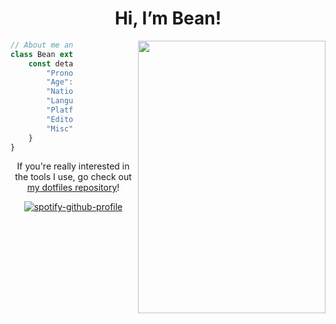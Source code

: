 <h1 align="center">Hi, I’m Bean!</h1>
<img height=436 width=300 align="right" src="https://cdn.discordapp.com/attachments/468094981567938560/1000501051901886585/umbrella.gif">
<!--- <ul>
  <li>✨ I'm an 18 year old non-binary British computer scienctist and mathematician</li>
  <li>🐧 Linux and open-source enthusiast</li>
  <li>🧑‍🎓 I plan to study Mathematics & Comptuer Science at university</li>
</ul> --->

<div style="width: 100px;">

```js
// About me and the things I use
class Bean extends Person {
    const details = {
        "Pronouns": "They" | "Them",
        "Age": 18,
        "Nationality": "British",
        "Languages": [ "Python", "JS", "Rust (learning!)" ],
        "Platform": new Linux(distro: "Void"),
        "Editor": "nvim",
        "Misc": [ "dwm", "fish shell", "git", ],
    }
}
```
  
</div>

<div align="center">

If you're really interested in the tools I use, go check out <a href="https://github.com/bean499/dotfiles">my dotfiles repository</a>!


[![spotify-github-profile](https://spotify-github-profile.vercel.app/api/view?uid=jsmith676&cover_image=true&theme=novatorem&bar_color=53b14f&bar_color_cover=true)](https://spotify-github-profile.vercel.app/api/view?uid=jsmith676&redirect=true)

</div>

<!---
Bean499/Bean499 is a ✨ special ✨ repository because its `README.md` (this file) appears on your GitHub profile.
You can click the Preview link to take a look at your changes.
--->

